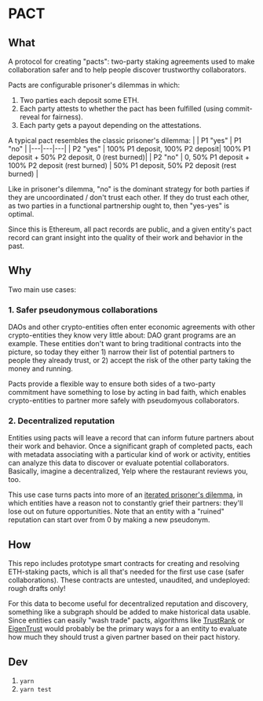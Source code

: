 # PACT
## What
A protocol for creating "pacts": two-party staking agreements used to make collaboration safer and to help people discover trustworthy collaborators. 

Pacts are configurable prisoner's dilemmas in which:
1. Two parties each deposit some ETH.
2. Each party attests to whether the pact has been fulfilled (using commit-reveal for fairness).
3. Each party gets a payout depending on the attestations.

A typical pact resembles the classic prisoner's dilemma:
| | P1 "yes" | P1 "no" |
|---|---|---|
| P2 "yes" | 100% P1 deposit, 100% P2 deposit| 100% P1 deposit + 50% P2 deposit, 0 (rest burned)|
| P2 "no" | 0, 50% P1 deposit + 100% P2 deposit (rest burned) | 50% P1 deposit, 50% P2 deposit (rest burned) |

Like in prisoner's dilemma, "no" is the dominant strategy for both parties if they are uncoordinated / don't trust each other. If they do trust each other, as two parties in a functional partnership ought to, then "yes-yes" is optimal.

Since this is Ethereum, all pact records are public, and a given entity's pact record can grant insight into the quality of their work and behavior in the past.

## Why
Two main use cases:
### 1. Safer pseudonymous collaborations
DAOs and other crypto-entities often enter economic agreements with other crypto-entities they know very little about: DAO grant programs are an example. These entities don't want to bring traditional contracts into the picture, so today they either 1) narrow their list of potential partners to people they already trust, or 2) accept the risk of the other party taking the money and running. 

Pacts provide a flexible way to ensure both sides of a two-party commitment have something to lose by acting in bad faith, which enables crypto-entities to partner more safely with pseudomyous collaborators.

### 2. Decentralized reputation
Entities using pacts will leave a record that can inform future partners about their work and behavior. Once a significant graph of completed pacts, each with metadata associating with a particular kind of work or activity, entities can analyze this data to discover or evaluate potential collaborators. Basically, imagine a decentralized, Yelp where the restaurant reviews you, too. 

This use case turns pacts into more of an [iterated prisoner's dilemma](https://en.wikipedia.org/wiki/Prisoner%27s_dilemma#The_iterated_prisoner's_dilemma), in which entities have a reason not to constantly grief their partners: they'll lose out on future opportunities. Note that an entity with a "ruined" reputation can start over from 0 by making a new pseudonym.

## How
This repo includes prototype smart contracts for creating and resolving ETH-staking pacts, which is all that's needed for the first use case (safer collaborations). These contracts are untested, unaudited, and undeployed: rough drafts only!

For this data to become useful for decentralized reputation and discovery, something like a subgraph should be added to make historical data usable. Since entities can easily "wash trade" pacts, algorithms like [TrustRank](https://en.wikipedia.org/wiki/TrustRank) or [EigenTrust](https://en.wikipedia.org/wiki/EigenTrust) would probably be the primary ways for a an entity to evaluate how much they should trust a given partner based on their pact history.

## Dev
1. `yarn`
2. `yarn test`
